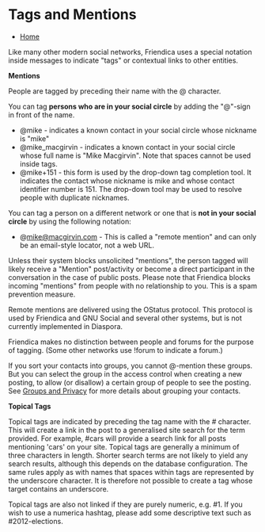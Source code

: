Tags and Mentions
=================


* [Home](help)


Like many other modern social networks, Friendica uses a special notation inside messages to indicate "tags" or contextual links to other entities.

**Mentions**

People are tagged by preceding their name with the @ character.

You can tag **persons who are in your social circle** by adding the "@"-sign in front of the name.

* @mike - indicates a known contact in your social circle whose nickname is "mike"
* @mike_macgirvin - indicates a known contact in your social circle whose  full name is "Mike Macgirvin". Note that spaces cannot be used inside tags.
* @mike+151 - this form is used by the drop-down tag completion tool. It indicates the contact whose nickname is mike and whose contact identifier number is 151. The drop-down tool may be used to resolve people with duplicate nicknames. 

You can tag a person on a different network or one that is **not in your social circle** by using the following notation:
	
* @mike@macgirvin.com - This is called a "remote mention" and can only be an email-style locator, not a web URL.

Unless their system blocks unsolicited "mentions", the person tagged will likely receive a "Mention" post/activity or become a direct participant in the conversation in the case of public posts.
Please note that Friendica blocks incoming "mentions" from people with no relationship to you.
This is a spam prevention measure.

Remote mentions are delivered using the OStatus protocol.
This protocol is used by Friendica and GNU Social and several other systems, but is not currently implemented in Diaspora. 

Friendica makes no distinction between people and forums for the purpose of tagging.
(Some other networks use !forum to indicate a forum.)

If you sort your contacts into groups, you cannot @-mention these groups.
But you can select the group in the access control when creating a new posting, to allow (or disallow) a certain group of people to see the posting.
See [Groups and Privacy](help/Groups-and-Privacy) for more details about grouping your contacts.

**Topical Tags**

Topical tags are indicated by preceding the tag name with the  # character. This will create a link in the post to a generalised site search for the term provided. For example, #cars will provide a search link for all posts mentioning 'cars' on your site. Topical tags are generally a minimum of three characters in length.  Shorter search terms are not likely to yield any search results, although this depends on the database configuration. The same rules apply as with names that spaces within tags are represented by the underscore character. It is therefore not possible to create a tag whose target contains an underscore.

Topical tags are also not linked if they are purely numeric, e.g. #1. If you wish to use a numerica hashtag, please add some descriptive text such as #2012-elections. 
 


 

